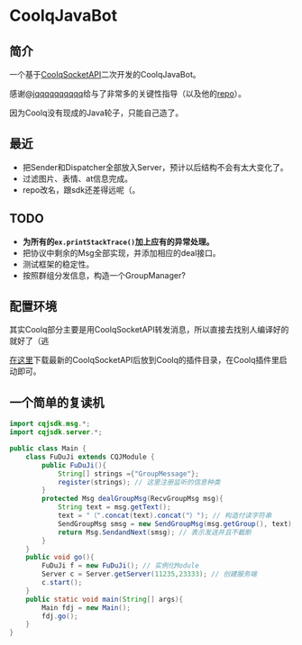 # CoolqJavaBot

## 简介

一个基于[CoolqSocketAPI](https://github.com/yukixz/cqsocketapi)二次开发的CoolqJavaBot。

感谢@[jqqqqqqqqqq](https://github.com/jqqqqqqqqqq)给与了非常多的关键性指导（以及他的[repo](https://github.com/jqqqqqqqqqq/coolq-telegram-bot)）。

因为Coolq没有现成的Java轮子，只能自己造了。

## 最近

- 把Sender和Dispatcher全部放入Server，预计以后结构不会有太大变化了。
- 过滤图片、表情、at信息完成。
- repo改名，跟sdk还差得远呢（。

## TODO

- **为所有的`ex.printStackTrace()`加上应有的异常处理。**
- 把协议中剩余的Msg全部实现，并添加相应的deal接口。
- 测试框架的稳定性。
- 按照群组分发信息，构造一个GroupManager?


## 配置环境

其实Coolq部分主要是用CoolqSocketAPI转发消息，所以直接去找别人编译好的就好了（逃

[在这里](https://github.com/jqqqqqqqqqq/coolq-telegram-bot/releases)下载最新的CoolqSocketAPI后放到Coolq的插件目录，在Coolq插件里启动即可。

## 一个简单的复读机

```java
import cqjsdk.msg.*;
import cqjsdk.server.*;

public class Main {
    class FuDuJi extends CQJModule {
        public FuDuJi(){
            String[] strings ={"GroupMessage"};
            register(strings); // 这里注册监听的信息种类
        }
        protected Msg dealGroupMsg(RecvGroupMsg msg){
            String text = msg.getText();
            text = "（".concat(text).concat("）"); // 构造付读字符串
            SendGroupMsg smsg = new SendGroupMsg(msg.getGroup(), text);
            return Msg.SendandNext(smsg); // 表示发送并且不截断
        }
    }
    public void go(){
        FuDuJi f = new FuDuJi(); // 实例化Module
        Server c = Server.getServer(11235,23333); // 创建服务端
        c.start();
    }
    public static void main(String[] args){
        Main fdj = new Main();
        fdj.go();
    }
}
```

